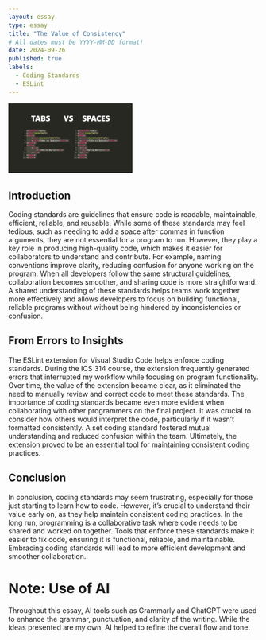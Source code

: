 ```yaml
---
layout: essay
type: essay
title: "The Value of Consistency"
# All dates must be YYYY-MM-DD format!
date: 2024-09-26
published: true
labels:
  - Coding Standards
  - ESLint
---
```


<img width="250px" class="rounded float-start" src="../img/standards.jpg">

## Introduction
Coding standards are guidelines that ensure code is readable, maintainable, efficient, reliable, and reusable. While some of these standards may feel tedious, such as needing to add a space after commas in function arguments, they are not essential for a program to run. However, they play a key role in producing high-quality code, which makes it easier for collaborators to understand and contribute. For example, naming conventions improve clarity, reducing confusion for anyone working on the program. When all developers follow the same structural guidelines, collaboration becomes smoother, and sharing code is more straightforward. A shared understanding of these standards helps teams work together more effectively and allows developers to focus on building functional, reliable programs without without being hindered by inconsistencies or confusion.

## From Errors to Insights
The ESLint extension for Visual Studio Code helps enforce coding standards. During the ICS 314 course, the extension frequently generated errors that interrupted my workflow while focusing on program functionality. Over time, the value of the extension became clear, as it eliminated the need to manually review and correct code to meet these standards. The importance of coding standards became even more evident when collaborating with other programmers on the final project. It was crucial to consider how others would interpret the code, particularly if it wasn’t formatted consistently. A set coding standard fostered mutual understanding and reduced confusion within the team. Ultimately, the extension proved to be an essential tool for maintaining consistent coding practices.

## Conclusion
In conclusion, coding standards may seem frustrating, especially for those just starting to learn how to code. However, it’s crucial to understand their value early on, as they help maintain consistent coding practices. In the long run, programming is a collaborative task where code needs to be shared and worked on together. Tools that enforce these standards make it easier to fix code, ensuring it is functional, reliable, and maintainable. Embracing coding standards will lead to more efficient development and smoother collaboration.

# Note: Use of AI
Throughout this essay, AI tools such as Grammarly and ChatGPT were used to enhance the grammar, punctuation, and clarity of the writing. While the ideas presented are my own, AI helped to refine the overall flow and tone.